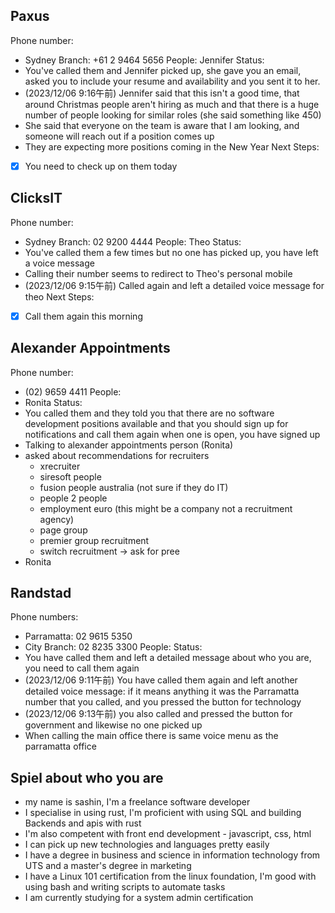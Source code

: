 
## Paxus
Phone number:
- Sydney Branch: +61 2 9464 5656
People: Jennifer
Status:
- You've called them and Jennifer picked up, she gave you an email, asked you to include your resume and availability and you sent it to her.
- (2023/12/06 9:16午前) Jennifer said that this isn't a good time, that around Christmas people aren't hiring as much and that there is a huge number of people looking for similar roles (she said something like 450)
- She said that everyone on the team is aware that I am looking, and someone will reach out if a position comes up
- They are expecting more positions coming in the New Year
Next Steps:
- [x] You need to check up on them today

## ClicksIT
Phone number:
- Sydney Branch: 02 9200 4444
People: Theo
Status:
- You've called them a few times but no one has picked up, you have left a voice message
- Calling their number seems to redirect to Theo's personal mobile
- (2023/12/06 9:15午前) Called again and left a detailed voice message for theo
Next Steps:
- [x] Call them again this morning

## Alexander Appointments
Phone number:
- (02) 9659 4411
People:
- Ronita
Status:
- You called them and they told you that there are no software development positions available and that you should sign up for notifications and call them again when one is open, you have signed up
- Talking to alexander appointments person (Ronita)
- asked about recommendations for recruiters
  - xrecruiter
  - siresoft people
  - fusion people australia (not sure if they do IT)
  - people 2 people
  - employment euro (this might be a company not a recruitment agency)
  - page group
  - premier group recruitment
  - switch recruitment -> ask for pree
- Ronita

## Randstad
Phone numbers:
- Parramatta: 02 9615 5350
- City Branch: 02 8235 3300
People:
Status:
- You have called them and left a detailed message about who you are, you need to call them again
- (2023/12/06 9:11午前) You have called them again and left another detailed voice message: if it means anything it was the Parramatta number that you called, and you pressed the button for technology
- (2023/12/06 9:13午前) you also called and pressed the button for government and likewise no one picked up
- When calling the main office there is same voice menu as the parramatta office



## Spiel about who you are
  - my name is sashin, I'm a freelance software developer
  - I specialise in using rust, I'm proficient with using SQL and building Backends and apis with rust
  - I'm also competent with front end development - javascript, css, html
  - I can pick up new technologies and languages pretty easily
  - I have a degree in business and science in information technology from UTS and a master's degree in marketing
  - I have a Linux 101 certification from the linux foundation, I'm good with using bash and writing scripts to automate tasks
  - I am currently studying for a system admin certification


